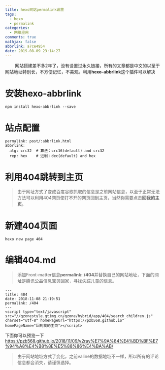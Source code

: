 ```yaml
---
title: hexo网站permalink设置
tags:
  - hexo
  - permalink
categories:
  - 网络应用
comments: true
mathjax: false
abbrlink: a7ce4954
date: 2019-08-09 23:14:27
---
```


&emsp;&emsp; 网站搭建差不多2年了，没有设置过永久链接，所有的文章都是中文的以至于网站地址特别长，不方便记忆，不美观。利用**hexo-abbrlink**这个插件可以解决
# 安装hexo-abbrlink
```
npm install hexo-abbrlink --save
```
# 站点配置
```
permalink: post/:abbrlink.html
abbrlink:
  alg: crc32  # 算法：crc16(default) and crc32
  rep: hex    # 进制：dec(default) and hex
  ```
<escape><!-- more --></escape>
# 利用404跳转到主页
>由于网址方式了变成百度谷歌抓取的信息是之前网站信息，以至于正常无法方法可以利用404网页使打不开的网页回到主页，当然你需要点击**回我的主页**。
# 新建404页面
```
hexo new page 404
```
# 编辑404.md 
>添加Front-matter信息**permalink: /404**并替换自己的网站地址，下面的网址是腾讯公益信息宝贝回家，寻找失踪儿童的信息。
```
---
title: 404
date: 2018-11-08 21:19:51
permalink: /404
---
<script type="text/javascript" src="//qzonestyle.gtimg.cn/qzone/hybrid/app/404/search_children.js" charset="utf-8" homePageUrl="https://pzb568.github.io" homePageName="回到我的主页"></script>
```
下面你可以预览一下
https://pzb568.github.io/2018/11/09/v2ray%E7%9A%84%E4%BD%BF%E7%94%A8%E4%B8%8E%E5%88%86%E4%BA%AB/
>由于网站地址方式了变化，之前valine的数据地址不一样，所以所有的评论信息都会消失，请谨慎选择。